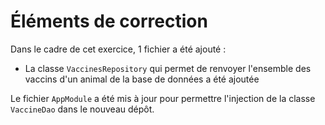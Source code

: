 # Éléments de correction

Dans le cadre de cet exercice, 1 fichier a été ajouté :

* La classe `VaccinesRepository` qui permet de renvoyer l'ensemble des vaccins d'un animal de la base de données a été ajoutée

Le fichier `AppModule` a été mis à jour pour permettre l'injection de la classe `VaccineDao` dans le nouveau dépôt.